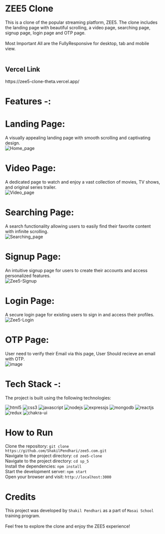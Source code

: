 # ZEE5 Clone
This is a clone of the popular streaming platform, ZEE5. The clone includes the landing page with beautiful scrolling, a video page, searching page, signup page, login page and OTP page. <br/><br/>Most Important All are the FullyResponsive for desktop, tab and mobile view. <br/><br/>
<h2>Vercel Link</h2>  https://zee5-clone-theta.vercel.app/  <br/>

# Features -:

# Landing Page:
A visually appealing landing page with smooth scrolling and captivating design. <br/>
![Home_page](https://github.com/ShakilPendhari/zee5.com/assets/107555598/1fda4cbc-62ee-428c-9e7f-ee8aecc8ca0a)




# Video Page:
A dedicated page to watch and enjoy a vast collection of movies, TV shows, and original series trailer. <br/>
![Video_page](https://github.com/ShakilPendhari/zee5.com/assets/107555598/147f93d9-9d80-4453-bcc4-c0675ebd951e)



# Searching Page: 
A search functionality allowing users to easily find their favorite content with infinite scrolling. <br/>
![Searching_page](https://github.com/ShakilPendhari/zee5.com/assets/107555598/636ee170-85c0-43d3-b1eb-b61ff56dea9b)



# Signup Page: 
An intuitive signup page for users to create their accounts and access personalized features. <br/>
![Zee5-Signup](https://github.com/ShakilPendhari/zee5.com/assets/107555598/f70201cd-86ad-4a52-9ff8-37c2defcdfdf)



# Login Page:
A secure login page for existing users to sign in and access their profiles.<br/>
![Zee5-Login](https://github.com/ShakilPendhari/zee5.com/assets/107555598/3df72e81-4110-4584-bbfe-f62366c97648)



# OTP Page:
User need to verify their Email via this page, User Should recieve an email with OTP.<br/>
![image](https://github.com/ShakilPendhari/zee5.com/assets/107555598/663de391-1c3b-423f-8a46-9f421c0ff09e)





# Tech Stack -:<br/>
The project is built using the following technologies:
<p >
    <img src="https://img.shields.io/badge/HTML5-E34F26?style=for-the-badge&logo=html5&logoColor=white" alt="html5" />
    <img src="https://img.shields.io/badge/CSS3-1572B6?style=for-the-badge&logo=css3&logoColor=white" alt="css3" /> 
    <img src="https://img.shields.io/badge/JavaScript-323330?style=for-the-badge&logo=javascript&logoColor=F7DF1E" alt="javascript" />
    <img src="https://img.shields.io/badge/Node.js-339933?style=for-the-badge&logo=nodedotjs&logoColor=white" alt="nodejs" />
    <img src="https://img.shields.io/badge/Express.js-000000?style=for-the-badge&logo=express&logoColor=white" alt="expressjs" />
    <img src="https://img.shields.io/badge/MongoDB-4EA94B?style=for-the-badge&logo=mongodb&logoColor=white" alt="mongodb" />
    <img src="https://img.shields.io/badge/React-20232A?style=for-the-badge&logo=react&logoColor=61DAFB" alt="reactjs" />
    <img src="https://img.shields.io/badge/Redux-593D88?style=for-the-badge&logo=redux&logoColor=white" alt="redux" /> 
    <img src="https://img.shields.io/badge/Chakra%20UI-3bc7bd?style=for-the-badge&logo=chakraui&logoColor=white" alt="chakra-ui" />
</p>

# How to Run <br/>
Clone the repository:   ``` git clone https://github.com/ShakilPendhari/zee5.com.git ``` <br/>
Navigate to the project directory:   ``` cd zee5-clone ``` <br/>
Navigate to the project directory:   ``` cd sp_5 ``` <br/>
Install the dependencies:   ``` npm install ``` <br/>
Start the development server:   ``` npm start ``` <br/>
Open your browser and visit:   ``` http://localhost:3000 ``` <br/>

# Credits <br/>
This project was developed by ```Shakil Pendhari``` as a part of ```Masai School``` training program.
<br/><br/>
Feel free to explore the clone and enjoy the ZEE5 experience!
